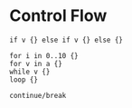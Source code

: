 # Control Flow

```rust,ignore
if v {} else if v {} else {}
```

```rust,ignore
for i in 0..10 {}
for v in a {}
while v {}
loop {}

continue/break
```
